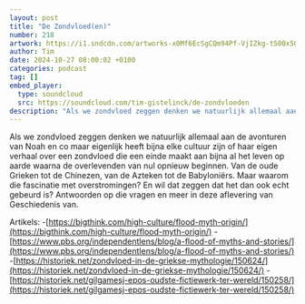 ```yaml
---
layout: post
title: "De Zondvloed(en)"
number: 218
artwork: https://i1.sndcdn.com/artworks-x0Mf6EcSgCQm94Pf-VjIZkg-t500x500.jpg
author: Tim
date: 2024-10-27 08:00:02 +0100
categories: podcast
tag: []
embed_player:
  type: soundcloud
  src: https://soundcloud.com/tim-gistelinck/de-zondvloeden
description: "Als we zondvloed zeggen denken we natuurlijk allemaal aan de avonturen van Noah en co maar eigenlijk heeft bijna elke cultuur zijn of haar eigen verhaal over een zondvloed die een einde maakt aan bijna al het leven op aarde waarna de overlevenden van nul opnieuw beginnen."
---
```

Als we zondvloed zeggen denken we natuurlijk allemaal aan de avonturen van Noah en co maar eigenlijk heeft bijna elke cultuur zijn of haar eigen verhaal over een zondvloed die een einde maakt aan bijna al het leven op aarde waarna de overlevenden van nul opnieuw beginnen. Van de oude Grieken tot de Chinezen, van de Azteken tot de Babyloniërs. Maar waarom die fascinatie met overstromingen? En wil dat zeggen dat het dan ook echt gebeurd is? Antwoorden op die vragen en meer in deze aflevering van Geschiedenis van.

Artikels:
-[https://bigthink.com/high-culture/flood-myth-origin/](https://bigthink.com/high-culture/flood-myth-origin/)
-[https://www.pbs.org/independentlens/blog/a-flood-of-myths-and-stories/](https://www.pbs.org/independentlens/blog/a-flood-of-myths-and-stories/)
-[https://historiek.net/zondvloed-in-de-griekse-mythologie/150624/](https://historiek.net/zondvloed-in-de-griekse-mythologie/150624/)
-[https://historiek.net/gilgamesj-epos-oudste-fictiewerk-ter-wereld/150258/](https://historiek.net/gilgamesj-epos-oudste-fictiewerk-ter-wereld/150258/)